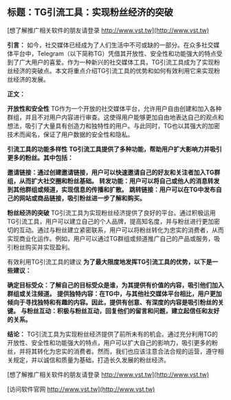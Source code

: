 ## **标题：TG引流工具：实现粉丝经济的突破**

[想了解推广相关软件的朋友请登录 http://www.vst.tw](http://www.vst.tw)

**引言：**
如今，社交媒体已经成为了人们生活中不可或缺的一部分。在众多社交媒体平台中，Telegram（以下简称TG）凭借其开放性、安全性和功能强大的特点受到了广大用户的喜爱。作为一种新兴的社交媒体工具，TG引流工具成为了实现粉丝经济的突破点。本文将重点介绍TG引流工具的优势和如何有效利用它来实现粉丝经济的发展。

**正文：**

**开放性和安全性**
TG作为一个开放的社交媒体平台，允许用户自由创建和加入各种群组，并且不对用户内容进行审查。这使得用户能够更加自由地表达自己的观点和想法，吸引了大量具有创造力和独特性的用户。与此同时，TG也以其强大的加密技术而闻名，保证了用户数据的安全性和隐私。

**引流工具的功能多样性**
**TG引流工具提供了多种功能，帮助用户扩大影响力并吸引更多的粉丝。其中包括：**

**邀请链接：通过创建邀请链接，用户可以快速邀请自己的好友和关注者加入TG群组，从而扩大社交圈和粉丝基础。**
**转发功能：用户可以将自己或他人的消息转发到其他群组或频道，实现信息的传播和扩散。**
**跳转链接：用户可以在TG中发布自己的网站或商品链接，吸引粉丝进一步了解和购买。**

**粉丝经济的突破**
TG引流工具为实现粉丝经济提供了良好的平台。通过积极运用TG引流工具，用户可以建立自己的个人品牌，提高知名度，并与粉丝进行更加密切的互动。通过与粉丝建立紧密联系，用户可以将粉丝转化为忠实的消费者，从而实现商业化运作。例如，用户可以通过TG群组或频道推广自己的产品或服务，吸引粉丝购买并实现盈利。

有效利用TG引流工具的建议
**为了最大限度地发挥TG引流工具的优势，以下是一些建议：**

**确定目标受众：了解自己的目标受众是谁，为其提供有价值的内容，吸引他们加入群组或关注频道。**
**提供独特内容：在TG中，与其他社交媒体平台相比，用户更加倾向于寻找独特和有趣的内容。因此，提供有创意、有深度的内容是吸引粉丝的关键。**
**与粉丝互动：积极与粉丝互动，回复他们的留言和问题，建立起信任和友好的关系。**

**结论：**
TG引流工具为实现粉丝经济提供了前所未有的机会。通过充分利用TG的开放性、安全性和功能强大的特点，用户可以扩大自己的影响力，吸引更多的粉丝，并将其转化为忠实的消费者。然而，我们也应该注意合法合规的运营，遵守相关规定，并以诚信和质量为基础，打造长久发展的粉丝经济。

[想了解推广相关软件的朋友请登录 http://www.vst.tw](http://www.vst.tw)


[访问软件官网 http://www.vst.tw](http://www.vst.tw)
